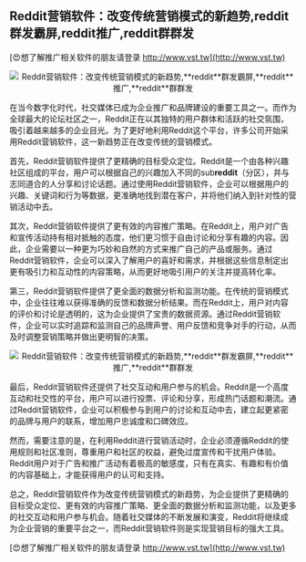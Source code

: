 ## **Reddit营销软件：改变传统营销模式的新趋势,**reddit**群发霸屏,**reddit**推广,**reddit**群群发**

[😍想了解推广相关软件的朋友请登录 http://www.vst.tw](http://www.vst.tw)

 <center><img src="https://vst.tw/MP4/tuiguang/png/6.png" alt="Reddit营销软件：改变传统营销模式的新趋势,**reddit**群发霸屏,**reddit**推广,**reddit**群群发"></center>

在当今数字化时代，社交媒体已成为企业推广和品牌建设的重要工具之一。而作为全球最大的论坛社区之一，Reddit正在以其独特的用户群体和活跃的社交氛围，吸引着越来越多的企业目光。为了更好地利用Reddit这个平台，许多公司开始采用Reddit营销软件，这一新趋势正在改变传统的营销模式。

首先，Reddit营销软件提供了更精确的目标受众定位。Reddit是一个由各种兴趣社区组成的平台，用户可以根据自己的兴趣加入不同的sub**reddit**（分区），并与志同道合的人分享和讨论话题。通过使用Reddit营销软件，企业可以根据用户的兴趣、关键词和行为等数据，更准确地找到潜在客户，并将他们纳入到针对性的营销活动中去。

其次，Reddit营销软件提供了更有效的内容推广策略。在Reddit上，用户对广告和宣传活动持有相对抵触的态度，他们更习惯于自由讨论和分享有趣的内容。因此，企业需要以一种更为巧妙和自然的方式来推广自己的产品或服务。通过Reddit营销软件，企业可以深入了解用户的喜好和需求，并根据这些信息制定出更有吸引力和互动性的内容策略，从而更好地吸引用户的关注并提高转化率。

第三，Reddit营销软件提供了更全面的数据分析和监测功能。在传统的营销模式中，企业往往难以获得准确的反馈和数据分析结果。而在Reddit上，用户对内容的评价和讨论是透明的，这为企业提供了宝贵的数据资源。通过Reddit营销软件，企业可以实时追踪和监测自己的品牌声誉、用户反馈和竞争对手的行动，从而及时调整营销策略并做出更明智的决策。

 <center><img src="https://vst.tw/MP4/tuiguang/png/3.png" alt="Reddit营销软件：改变传统营销模式的新趋势,**reddit**群发霸屏,**reddit**推广,**reddit**群群发"></center>

最后，Reddit营销软件还提供了社交互动和用户参与的机会。Reddit是一个高度互动和社交性的平台，用户可以进行投票、评论和分享，形成热门话题和潮流。通过Reddit营销软件，企业可以积极参与到用户的讨论和互动中去，建立起更紧密的品牌与用户的联系，增加用户忠诚度和口碑效应。

然而，需要注意的是，在利用Reddit进行营销活动时，企业必须遵循Reddit的使用规则和社区准则，尊重用户和社区的权益，避免过度宣传和干扰用户体验。Reddit用户对于广告和推广活动有着极高的敏感度，只有在真实、有趣和有价值的内容基础上，才能获得用户的认可和支持。

总之，Reddit营销软件作为改变传统营销模式的新趋势，为企业提供了更精确的目标受众定位、更有效的内容推广策略、更全面的数据分析和监测功能，以及更多的社交互动和用户参与机会。随着社交媒体的不断发展和演变，Reddit将继续成为企业营销的重要平台之一，而Reddit营销软件则是实现营销目标的强大工具。

[😍想了解推广相关软件的朋友请登录 http://www.vst.tw](http://www.vst.tw)



